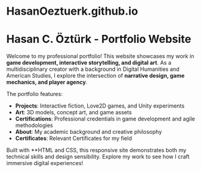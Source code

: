 # HasanOeztuerk.github.io

# Hasan C. Öztürk - Portfolio Website  

Welcome to my professional portfolio! This website showcases my work in **game development, interactive storytelling, and digital art**. As a multidisciplinary creator with a background in Digital Humanities and American Studies, I explore the intersection of **narrative design, game mechanics, and player agency**.  

The portfolio features:  
- **Projects**: Interactive fiction, Love2D games, and Unity experiments  
- **Art**: 3D models, concept art, and game assets  
- **Certifications**: Professional credentials in game development and agile methodologies  
- **About**: My academic background and creative philosophy
- **Certificates**: Relevant Certificates for my field

Built with **HTML and CSS, this responsive site demonstrates both my technical skills and design sensibility. Explore my work to see how I craft immersive digital experiences!  




